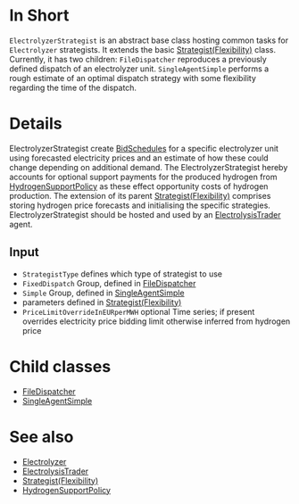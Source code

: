 # In Short

`ElectrolyzerStrategist` is an abstract base class hosting common tasks for `Electrolyzer` strategists.
It extends the basic [Strategist(Flexibility)](./Strategist(Flexibility)) class.
Currently, it has two children:
`FileDispatcher` reproduces a previously defined dispatch of an electrolyzer unit.
`SingleAgentSimple` performs a rough estimate of an optimal dispatch strategy with some flexibility regarding the time of the dispatch.

# Details

ElectrolyzerStrategist create [BidSchedules](./BidSchedule) for a specific electrolyzer unit using forecasted electricity prices and an estimate of how these could change depending on additional demand.
The ElectrolyzerStrategist hereby accounts for optional support payments for the produced hydrogen from [HydrogenSupportPolicy](../Agents/HydrogenSupportPolicy) as these effect opportunity costs of hydrogen production.
The extension of its parent [Strategist(Flexibility)](./Strategist(Flexibility)) comprises storing hydrogen price forecasts and initialising the specific strategies.
ElectrolyzerStrategist should be hosted and used by an [ElectrolysisTrader](../Agents/ElectrolysisTrader) agent.

## Input

* `StrategistType` defines which type of strategist to use
* `FixedDispatch` Group, defined in [FileDispatcher](./FileDispatcher(Electrolysis))
* `Simple` Group, defined in [SingleAgentSimple](./SingleAgentSimple(Electrolysis))
* parameters defined in [Strategist(Flexibility)](./Strategist(Flexibility))
* `PriceLimitOverrideInEURperMWH` optional Time series; if present overrides electricity price bidding limit otherwise inferred from hydrogen price

# Child classes

* [FileDispatcher](./FileDispatcher(Electrolysis))
* [SingleAgentSimple](./SingleAgentSimple(Electrolysis))

# See also

* [Electrolyzer](Electrolyzer)
* [ElectrolysisTrader](../Agents/ElectrolysisTrader)
* [Strategist(Flexibility)](./Strategist(Flexibility))
* [HydrogenSupportPolicy](../Agents/HydrogenSupportPolicy)